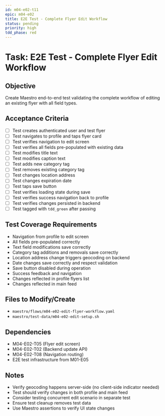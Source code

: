 ```yaml
---
id: m04-e02-t11
epic: m04-e02
title: E2E Test - Complete Flyer Edit Workflow
status: pending
priority: high
tdd_phase: red
---
```


# Task: E2E Test - Complete Flyer Edit Workflow

## Objective
Create Maestro end-to-end test validating the complete workflow of editing an existing flyer with all field types.

## Acceptance Criteria
- [ ] Test creates authenticated user and test flyer
- [ ] Test navigates to profile and taps flyer card
- [ ] Test verifies navigation to edit screen
- [ ] Test verifies all fields pre-populated with existing data
- [ ] Test modifies title text
- [ ] Test modifies caption text
- [ ] Test adds new category tag
- [ ] Test removes existing category tag
- [ ] Test changes location address
- [ ] Test changes expiration date
- [ ] Test taps save button
- [ ] Test verifies loading state during save
- [ ] Test verifies success navigation back to profile
- [ ] Test verifies changes persisted in backend
- [ ] Test tagged with `tdd_green` after passing

## Test Coverage Requirements
- Navigation from profile to edit screen
- All fields pre-populated correctly
- Text field modifications save correctly
- Category tag additions and removals save correctly
- Location address change triggers geocoding on backend
- Date changes save correctly and respect validation
- Save button disabled during operation
- Success feedback and navigation
- Changes reflected in profile flyers list
- Changes reflected in main feed

## Files to Modify/Create
- `maestro/flows/m04-e02-edit-flyer-workflow.yaml`
- `maestro/test-data/m04-e02-edit-setup.sh`

## Dependencies
- M04-E02-T05 (Flyer edit screen)
- M04-E02-T02 (Backend update API)
- M04-E02-T08 (Navigation routing)
- E2E test infrastructure from M01-E05

## Notes
- Verify geocoding happens server-side (no client-side indicator needed)
- Test should verify changes in both profile and main feed
- Consider testing concurrent edit scenario in separate test
- Ensure test cleanup removes test data
- Use Maestro assertions to verify UI state changes
